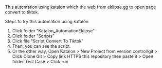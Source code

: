 This automation using katalon which the web from eklipse.gg to open page convert to tiktok.

Steps to try this automation using katalon:
1. Click folder "Katalon_AutomationEklipse"
2. Click folder "Scripts"
3. Click file "Script Convert To Tiktok"
4. Then, you can see the script.
5. Or the other way, Open Katalon > New Project from version control/git > Click Clone Git > Copy link HTTPS this repository then paste it > Open folder Test Case > Click run
